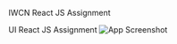 IWCN React JS Assignment

UI React JS Assignment
![App Screenshot](https://i.stack.imgur.com/UeFZF.png)
